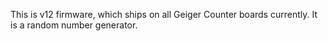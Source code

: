 This is v12 firmware, which ships on all Geiger Counter boards currently. It is a random number generator. 